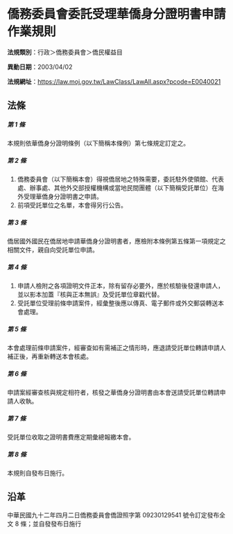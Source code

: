 # 僑務委員會委託受理華僑身分證明書申請作業規則




**法規類別**：行政＞僑務委員會＞僑民權益目

**異動日期**：2003/04/02  

**法規網址**：https://law.moj.gov.tw/LawClass/LawAll.aspx?pcode=E0040021



## 法條
##### 第 1 條
本規則依華僑身分證明條例（以下簡稱本條例）第七條規定訂定之。

##### 第 2 條
1. 僑務委員會（以下簡稱本會）得視僑居地之特殊需要，委託駐外使領館、代表處、辦事處、其他外交部授權機構或當地民間團體（以下簡稱受託單位）在海外受理華僑身分證明書之申請。                            
1. 前項受託單位之名單，本會得另行公告。

##### 第 3 條
僑居國外國民在僑居地申請華僑身分證明書者，應檢附本條例第五條第一項規定之相關文件，親自向受託單位申請。

##### 第 4 條
1. 申請人檢附之各項證明文件正本，除有留存必要外，應於核驗後發還申請人，並以影本加蓋『核與正本無誤』及受託單位章戳代替。            
1. 受託單位受理前條申請案件，經彙整後應以傳真、電子郵件或外交郵袋轉送本會處理。

##### 第 5 條
本會處理前條申請案件，經審查如有需補正之情形時，應退請受託單位轉請申請人補正後，再重新轉送本會核處。

##### 第 6 條
申請案經審查核與規定相符者，核發之華僑身分證明書由本會送請受託單位轉請申請人收執。

##### 第 7 條
受託單位收取之證明書費應定期彙總報繳本會。

##### 第 8 條
本規則自發布日施行。

## 沿革
中華民國九十二年四月二日僑務委員會僑證照字第 09230129541  號令訂定發布全文 8  條；並自發發布日施行
